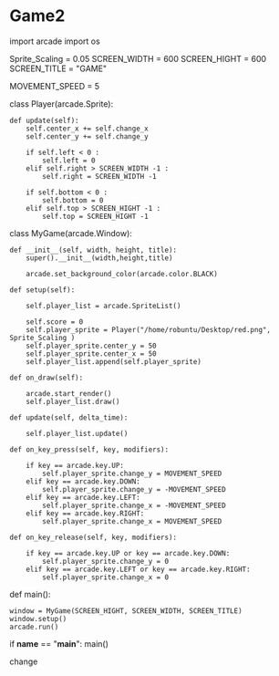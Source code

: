 # Game2
import arcade
import os

Sprite_Scaling = 0.05
SCREEN_WIDTH = 600
SCREEN_HIGHT = 600
SCREEN_TITLE = "GAME"

MOVEMENT_SPEED = 5

class Player(arcade.Sprite):

    def update(self):
        self.center_x += self.change_x
        self.center_y += self.change_y

        if self.left < 0 :
            self.left = 0
        elif self.right > SCREEN_WIDTH -1 :
            self.right = SCREEN_WIDTH -1

        if self.bottom < 0 :
            self.bottom = 0
        elif self.top > SCREEN_HIGHT -1 :
            self.top = SCREEN_HIGHT -1




class MyGame(arcade.Window):

    def __init__(self, width, height, title):
        super().__init__(width,height,title)

        arcade.set_background_color(arcade.color.BLACK)

    def setup(self):

        self.player_list = arcade.SpriteList()

        self.score = 0
        self.player_sprite = Player("/home/robuntu/Desktop/red.png", Sprite_Scaling )
        self.player_sprite.center_y = 50
        self.player_sprite.center_x = 50
        self.player_list.append(self.player_sprite)

    def on_draw(self):

        arcade.start_render()
        self.player_list.draw()

    def update(self, delta_time):

        self.player_list.update()

    def on_key_press(self, key, modifiers):

        if key == arcade.key.UP:
            self.player_sprite.change_y = MOVEMENT_SPEED
        elif key == arcade.key.DOWN:
            self.player_sprite.change_y = -MOVEMENT_SPEED
        elif key == arcade.key.LEFT:
            self.player_sprite.change_x = -MOVEMENT_SPEED
        elif key == arcade.key.RIGHT:
            self.player_sprite.change_x = MOVEMENT_SPEED

    def on_key_release(self, key, modifiers):

        if key == arcade.key.UP or key == arcade.key.DOWN:
            self.player_sprite.change_y = 0
        elif key == arcade.key.LEFT or key == arcade.key.RIGHT:
            self.player_sprite.change_x = 0


def main():

    window = MyGame(SCREEN_HIGHT, SCREEN_WIDTH, SCREEN_TITLE)
    window.setup()
    arcade.run()

if __name__ == "__main__":
    main()

change
